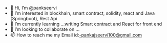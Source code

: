 - 👋 Hi, I’m @pankseervi
- 👀 I’m interested in blockhain, smart contract, solidity, react and Java (Springboot), Rest Api 
- 🌱 I’m currently learning ...writing Smart contract and React for front end
- 💞️ I’m looking to collaborate on ...
- 📫 How to reach me my Email id:-pankajseervi100@gmail.com

<!---
pankseervi/pankseervi is a ✨ special ✨ repository because its `README.md` (this file) appears on your GitHub profile.
You can click the Preview link to take a look at your changes.
--->

